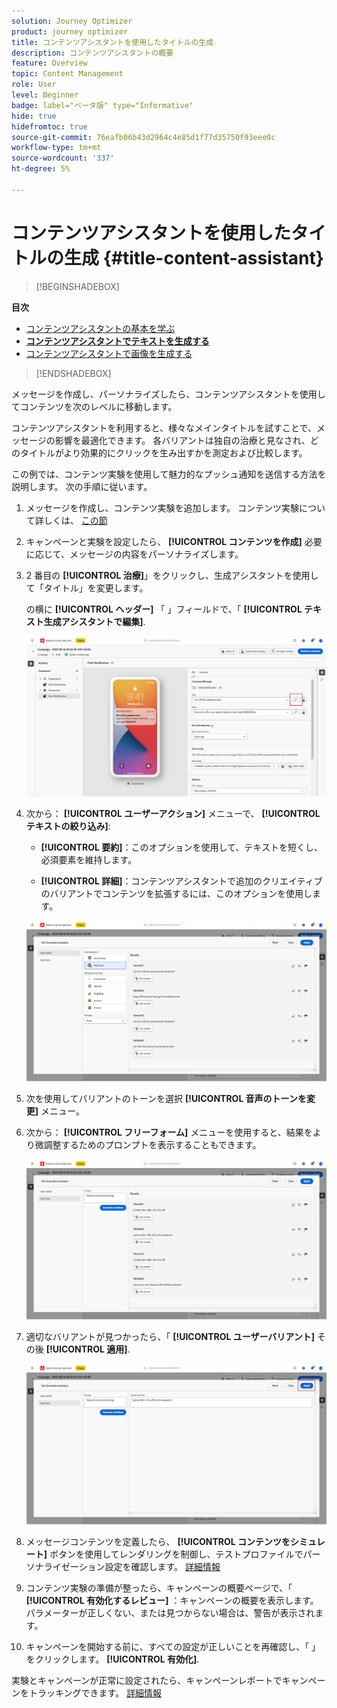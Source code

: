 ```yaml
---
solution: Journey Optimizer
product: journey optimizer
title: コンテンツアシスタントを使用したタイトルの生成
description: コンテンツアシスタントの概要
feature: Overview
topic: Content Management
role: User
level: Beginner
badge: label="ベータ版" type="Informative"
hide: true
hidefromtoc: true
source-git-commit: 76eafb06b43d2964c4e85d1f77d35750f93eee0c
workflow-type: tm+mt
source-wordcount: '337'
ht-degree: 5%

---
```


# コンテンツアシスタントを使用したタイトルの生成 {#title-content-assistant}

>[!BEGINSHADEBOX]

**目次**

* [コンテンツアシスタントの基本を学ぶ](gs-generative.md)
* **[コンテンツアシスタントでテキストを生成する](generative-title.md)**
* [コンテンツアシスタントで画像を生成する](generative-image.md)

>[!ENDSHADEBOX]


メッセージを作成し、パーソナライズしたら、コンテンツアシスタントを使用してコンテンツを次のレベルに移動します。

コンテンツアシスタントを利用すると、様々なメインタイトルを試すことで、メッセージの影響を最適化できます。 各バリアントは独自の治療と見なされ、どのタイトルがより効果的にクリックを生み出すかを測定および比較します。

この例では、コンテンツ実験を使用して魅力的なプッシュ通知を送信する方法を説明します。 次の手順に従います。

1. メッセージを作成し、コンテンツ実験を追加します。 コンテンツ実験について詳しくは、 [この節](../campaigns/content-experiment.md)

1. キャンペーンと実験を設定したら、 **[!UICONTROL コンテンツを作成]** 必要に応じて、メッセージの内容をパーソナライズします。

1. 2 番目の **[!UICONTROL 治療]**」をクリックし、生成アシスタントを使用して「タイトル」を変更します。

   の横に **[!UICONTROL ヘッダー]** 「 」フィールドで、「 **[!UICONTROL テキスト生成アシスタントで編集]**.

   ![](assets/gen-ai-title-1.png)

1. 次から： **[!UICONTROL ユーザーアクション]** メニューで、 **[!UICONTROL テキストの絞り込み]**:

   * **[!UICONTROL 要約]**：このオプションを使用して、テキストを短くし、必須要素を維持します。

   * **[!UICONTROL 詳細]**：コンテンツアシスタントで追加のクリエイティブのバリアントでコンテンツを拡張するには、このオプションを使用します。

   ![](assets/gen-ai-title-2.png)

1. 次を使用してバリアントのトーンを選択 **[!UICONTROL 音声のトーンを変更]** メニュー。

1. 次から： **[!UICONTROL フリーフォーム]** メニューを使用すると、結果をより微調整するためのプロンプトを表示することもできます。

   ![](assets/gen-ai-title-3.png)

1. 適切なバリアントが見つかったら、「 **[!UICONTROL ユーザーバリアント]** その後 **[!UICONTROL 適用]**.

   ![](assets/gen-ai-title-4.png)

1. メッセージコンテンツを定義したら、 **[!UICONTROL コンテンツをシミュレート]** ボタンを使用してレンダリングを制御し、テストプロファイルでパーソナライゼーション設定を確認します。 [詳細情報](../email/preview.md)

1. コンテンツ実験の準備が整ったら、キャンペーンの概要ページで、「 **[!UICONTROL 有効化するレビュー]** ：キャンペーンの概要を表示します。 パラメーターが正しくない、または見つからない場合は、警告が表示されます。

1. キャンペーンを開始する前に、すべての設定が正しいことを再確認し、「 」をクリックします。 **[!UICONTROL 有効化]**.

実験とキャンペーンが正常に設定されたら、キャンペーンレポートでキャンペーンをトラッキングできます。 [詳細情報](../reports/campaign-global-report.md#experimentation-report)

